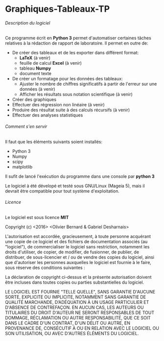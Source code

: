 # Graphiques-Tableaux-TP
###### Description du logiciel
Ce programme écrit en **Python 3** permet d'automatiser certaines tâches relatives à la rédaction de rapport de laboratoire. Il permet en outre de:

- De créer des tableaux et de les exporter dans différent format:
  - **LaTeX** (à venir)
  - feuille de calcul **Excel** (à venir)
  - tableau **Numpy**
  - document texte
- De créer un formatage pour les données des tableaux:
  - Ajuster le nombre de chiffres significatifs à partir de l'erreur sur une données (à venir)
  - Afficher les résultats sous notation scientifique (à venir)
- Créer des graphiques
- Effectuer des régression non linéaire (à venir)
- Produire des résultat suite à des calculs récursifs (à venir)
- Effectuer des analyses statistiques

###### Comment s'en servir
Il faut que les éléments suivants soient installés:
- Python 3
- Numpy
- scipy
- matplotlib

Il sufit de lancé l'exécution du programme dans une console par **python 3**

Le logiciel à été dévelopé et testé sous GNU/Linux (Mageia 5), mais il devrait être compatible pour tout système d'exploitation.

###### Licence
Le logiciel est sous licence **MIT**

Copyright (c) <2016> <Olivier Bernard & Gabriel Desharnais>

L'autorisation est accordée, gracieusement, à toute personne acquérant une copie de ce logiciel et des fichiers de documentation associés (au "logiciel"), de commercialiser le logiciel sans restriction, notamment les droits d'utiliser, de copier, de modifier, de fusionner, de publier, de distribuer, de sous-licencier et / ou de vendre des copies du logiciel, ainsi que d'autoriser les personnes auxquelles le logiciel est fournie à le faire, sous réserve des conditions suivantes :

La déclaration de copyright ci-dessus et la présente autorisation doivent être incluses dans toutes copies ou parties substantielles du logiciel.

LE LOGICIEL EST FOURNIE "TELLE QUELLE", SANS GARANTIE D'AUCUNE SORTE, EXPLICITE OU IMPLICITE, NOTAMMENT SANS GARANTIE DE QUALITÉ MARCHANDE, D’ADÉQUATION À UN USAGE PARTICULIER ET D'ABSENCE DE CONTREFAÇON. EN AUCUN CAS, LES AUTEURS OU TITULAIRES DU DROIT D'AUTEUR NE SERONT RESPONSABLES DE TOUT DOMMAGE, RÉCLAMATION OU AUTRE RESPONSABILITÉ, QUE CE SOIT DANS LE CADRE D'UN CONTRAT, D'UN DÉLIT OU AUTRE, EN PROVENANCE DE, CONSÉCUTIF À OU EN RELATION AVEC LE LOGICIEL OU SON UTILISATION, OU AVEC D'AUTRES ÉLÉMENTS DU LOGICIEL.
